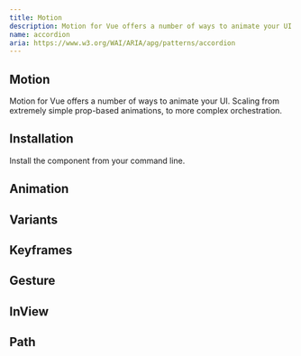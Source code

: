 ```yaml
---
title: Motion
description: Motion for Vue offers a number of ways to animate your UI. Scaling from extremely simple prop-based animations, to more complex orchestration.
name: accordion
aria: https://www.w3.org/WAI/ARIA/apg/patterns/accordion
---
```


## Motion

<Description>
Motion for Vue offers a number of ways to animate your UI. Scaling from extremely simple prop-based animations, to more complex orchestration.
</Description>

<Highlights
  :features="[
    'Blazing-Fast Animations',
    'Effortless Animation Syntax',
    'Interactive Motion Support',
    'Dynamic Variant Control',
    'Scroll & View Animations',
    'TypeScript-Powered Precision'
  ]"
/>

## Installation

Install the component from your command line.

<InstallationTabs value="@oku-ui/motion" />

## Animation

<ComponentPreview name="MotionBasic" />


## Variants

<ComponentPreview name="MotionVariants" />


## Keyframes

<ComponentPreview name="MotionKeyframes" />

## Gesture

<ComponentPreview name="MotionGesture" />


## InView

<ComponentPreview name="MotionInView" />

## Path

<ComponentPreview name="MotionPath" />

